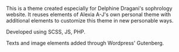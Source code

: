 This is a theme created especially for Delphine Dragani's sophrology website.
It reuses elements of Alexia A-J's own personal theme with additional elements to customize this theme in new personable ways.

Developed using SCSS, JS, PHP.

Texts and image elements added through Wordpress' Gutenberg.